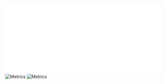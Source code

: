 ![Metrics](https://github.com/tavasolireza/tavasolireza/blob/main/github-metrics.svg)
![Metrics](https://github.com/tavasolireza/tavasolireza/blob/main/metrics.additional.svg)
![Metrics](https://github.com/tavasolireza/tavasolireza/blob/main/metrics.additional2.svg)

